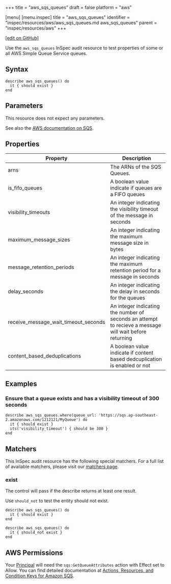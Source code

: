 +++
title = "aws_sqs_queues"
draft = false
platform = "aws"

[menu]
  [menu.inspec]
    title = "aws_sqs_queues"
    identifier = "inspec/resources/aws/aws_sqs_queues.md aws_sqs_queues"
    parent = "inspec/resources/aws"
+++

[\[edit on GitHub\]](https://github.com/inspec/inspec/blob/master/docs-chef-io/content/inspec/resources/aws_sqs_queues.md)

Use the `aws_sqs_queues` InSpec audit resource to test properties of some or all AWS Simple Queue Service queues.

## Syntax

    describe aws_sqs_queues() do
      it { should exist }
    end

## Parameters

This resource does not expect any parameters.

See also the [AWS documentation on SQS](https://docs.aws.amazon.com/AWSSimpleQueueService/latest/SQSDeveloperGuide/welcome.html).

## Properties

| Property                             | Description                                                                                            |
| ------------------------------------ | ------------------------------------------------------------------------------------------------------ |
| arns                                 | The ARNs of the SQS Queues.                                                                            |
| is_fifo_queues                       | A boolean value indicate if queues are a FIFO queues                                                   |
| visibility_timeouts                  | An integer indicating the visibility timeout of the message in seconds                                 |
| maximum_message_sizes                | An integer indicating the maximum message size in bytes                                                |
| message_retention_periods            | An integer indicating the maximum retention period for a message in seconds                            |
| delay_seconds                        | An integer indicating the delay in seconds for the queues                                              |
| receive_message_wait_timeout_seconds | An integer indicating the number of seconds an attempt to recieve a message will wait before returning |
| content_based_deduplications         | A boolean value indicate if content based dedcuplication is enabled or not                             |

## Examples

### Ensure that a queue exists and has a visibility timeout of 300 seconds

    describe aws_sqs_queues.where(queue_url: 'https://sqs.ap-southeast-2.amazonaws.com/1212121/MyQueue') do
      it { should exist }
      its('visibility_timeout') { should be 300 }
    end

## Matchers

This InSpec audit resource has the following special matchers. For a full list of available matchers, please visit our [matchers page](/inspec/matchers/).

### exist

The control will pass if the describe returns at least one result.

Use `should_not` to test the entity should not exist.

    describe aws_sqs_queues() do
      it { should exist }
    end

    describe aws_sqs_queues() do
      it { should_not exist }
    end

## AWS Permissions

Your [Principal](https://docs.aws.amazon.com/IAM/latest/UserGuide/intro-structure.html#intro-structure-principal) will need the `sqs:GetQueueAttributes` action with Effect set to Allow.
You can find detailed documentation at [Actions, Resources, and Condition Keys for Amazon SQS](https://docs.aws.amazon.com/AWSSimpleQueueService/latest/SQSDeveloperGuide/sqs-using-identity-based-policies.html).
